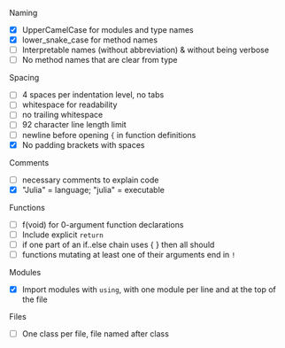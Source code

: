 Naming

* [x] UpperCamelCase for modules and type names
* [x] lower_snake_case for method names
* [ ] Interpretable names (without abbreviation) & without being verbose
* [ ] No method names that are clear from type

Spacing

* [ ] 4 spaces per indentation level, no tabs
* [ ] whitespace for readability
* [ ] no trailing whitespace
* [ ] 92 character line length limit
* [ ] newline before opening `{` in function definitions
* [x] No padding brackets with spaces

Comments

* [ ] necessary comments to explain code
* [x] "Julia" = language; "julia" = executable

Functions

* [ ] f(void) for 0-argument function declarations
* [ ] Include explicit `return`
* [ ] if one part of an if..else chain uses { } then all should
* [ ] functions mutating at least one of their arguments end in `!`

Modules

* [x] Import modules with `using`, with one module per line and at the top of the file

Files

* [ ] One class per file, file named after class